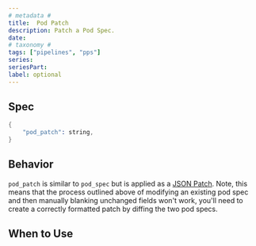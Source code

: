 ```yaml
---
# metadata # 
title:  Pod Patch
description: Patch a Pod Spec.
date: 
# taxonomy #
tags: ["pipelines", "pps"]
series:
seriesPart:
label: optional
---
```


## Spec 

```s
{
    "pod_patch": string,
}
```

## Behavior 

`pod_patch` is similar to `pod_spec` but is applied as a [JSON
Patch](https://tools.ietf.org/html/rfc6902). Note, this means that the
process outlined above of modifying an existing pod spec and then manually
blanking unchanged fields won't work, you'll need to create a correctly
formatted patch by diffing the two pod specs.

##  When to Use 